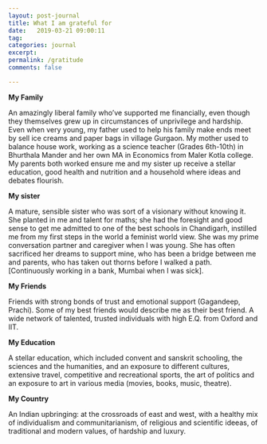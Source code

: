 ```yaml
---
layout: post-journal
title: What I am grateful for
date:   2019-03-21 09:00:11
tag: 
categories: journal
excerpt: 
permalink: /gratitude
comments: false

---
```


**My Family**

An amazingly liberal family who’ve supported me financially, even though they themselves grew up in circumstances of unprivilege and hardship. Even when very young,  my father used to help his family make ends meet by sell ice creams and paper bags in  village Gurgaon. My mother used to balance house work, working as a science teacher (Grades 6th-10th) in Bhurthala Mander and her own MA in Economics from Maler Kotla college. My parents both worked ensure me and my sister up  receive a stellar education, good health and nutrition and a household where ideas and debates flourish. 

**My sister**

A mature, sensible sister who was sort of a visionary without knowing it. She planted in me and talent for maths; she had the foresight and good sense to get me admitted to one of the best schools in Chandigarh,  instilled me from my first steps in the world a feminist world view. She was my prime conversation partner and caregiver when I was young. She has often sacrificed her dreams to support mine, who has been a bridge between me and parents, who has taken out thorns before I walked a path. [Continuously working in a bank, Mumbai when I was sick].

**My Friends**

Friends with strong bonds of trust and emotional support (Gagandeep, Prachi). Some of my best friends would describe me as their best friend. A wide network of talented, trusted individuals with high E.Q. from Oxford and IIT. 

**My Education**

A stellar education, which included convent and sanskrit schooling, the sciences and the humanities, and an exposure to different cultures, extensive travel, competitive and recreational sports, the art of politics and an exposure to art in various media (movies, books, music, theatre).

**My Country**

An Indian upbringing: at the crossroads of east and west, with a healthy mix of individualism and communitarianism,  of religious and scientific ideeas, of traditional and modern values, of hardship and luxury. 

